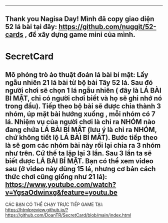 -------------------------------------------------
Thank you Nagisa Day!
Mình đã copy giao diện 52 lá bài tại đây:
https://github.com/nuggit/52-cards
, để xây dựng game mini của mình.
--------------------------------------------------
# SecretCard
Mô phỏng trò ảo thuật đoán lá bài bí mật:
Lấy ngẫu nhiên 21 lá bài từ bộ bài Tây 52 lá. Sau đó người chơi sẽ chọn 1 lá ngẫu nhiên ( đây là LÁ BÀI BÍ MẬT, chỉ có người chơi biết và họ sẽ ghi nhớ nó trong đầu).
Tiếp theo bộ bài sẽ được chia thành 3 nhóm, úp mặt bài hướng xuống , mỗi nhóm có 7 lá. Nhiệm vụ của người chơi là chỉ ra NHÓM nào đang chứa LÁ BÀI BÍ MẬT (lưu ý là chỉ ra NHÓM, chứ không tiết lộ LÁ BÀI BÍ MÂT). Bước tiếp theo là sẽ gom các nhóm bài này rồi lại chia ra 3 nhóm như trên. Cứ thế ta lặp lại 3 lần. Sau 3 lần ta sẽ biết được LÁ BÀI BÍ MẬT.
Bạn có thể xem video sau (ở video này dùng 15 lá, nhưng cơ bản cách thức chơi cũng giống như 21 lá): https://www.youtube.com/watch?v=YgsaOdwinxg&feature=youtu.be
----------------------------------------------------------------
CÁC BẠN CÓ THỂ CHẠY TRỰC TIẾP GAME TẠI: 
https://htmlpreview.github.io/?https://github.com/DoanTR/SecretCard/blob/main/index.html
